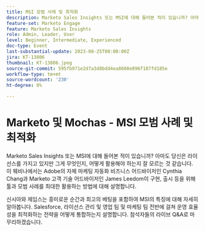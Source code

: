 ```yaml
---
title: MSI 모범 사례 및 최적화
description: Marketo Sales Insights 또는 MSI에 대해 들어본 적이 있습니까? 아마도 당신은 라이선스를 가지고 있지만 그게 무엇인지, 어떻게 활용해야 하는지 잘 모르는 것 같습니다. 이 웨비나에서는 Adobe의 자체 마케팅 자동화 비즈니스 어드바이저인 Cynthia Chang과 Marketo 고객 기술 어드바이저인 James Leedom이 구현, 실행 등을 위한 도구와 모범 사례를 최대한 활용하는 방법에 대해 설명합니다.Cynthia와 James는 흥미로운 순간과 모범 사례를 포함하여 MSI의 기능에 대해 자세히 알아봅니다. Salesforce, 라이선스 관리 및 영업 팀 및 마케팅 팀 전반에 걸쳐 운영 효율성을 최적화하는 전략을 어떻게 통합하는지 설명합니다. 참석자들의 라이브 Q&A로 마무리하겠습니다.
feature-set: Marketo Engage
feature: Marketo Sales Insights
role: Admin, Leader, User
level: Beginner, Intermediate, Experienced
doc-type: Event
last-substantial-update: 2023-08-25T00:00:00Z
jira: KT-13806
thumbnail: KT-13806.jpeg
source-git-commit: 595fb971e2d7a3d8bdd4ea8608e896f187fd185e
workflow-type: tm+mt
source-wordcount: '230'
ht-degree: 0%

---
```



# Marketo 및 Mochas - MSI 모범 사례 및 최적화

Marketo Sales Insights 또는 MSI에 대해 들어본 적이 있습니까? 아마도 당신은 라이선스를 가지고 있지만 그게 무엇인지, 어떻게 활용해야 하는지 잘 모르는 것 같습니다. 이 웨비나에서는 Adobe의 자체 마케팅 자동화 비즈니스 어드바이저인 Cynthia Chang과 Marketo 고객 기술 어드바이저인 James Leedom이 구현, 출시 등을 위해 툴과 모범 사례를 최대한 활용하는 방법에 대해 설명합니다.

신시아와 제임스는 흥미로운 순간과 최고의 베팅을 포함하여 MSI의 특징에 대해 자세히 알아봅니다. Salesforce, 라이선스 관리 및 영업 팀 및 마케팅 팀 전반에 걸쳐 운영 효율성을 최적화하는 전략을 어떻게 통합하는지 설명합니다. 참석자들의 라이브 Q&amp;A로 마무리하겠습니다.


